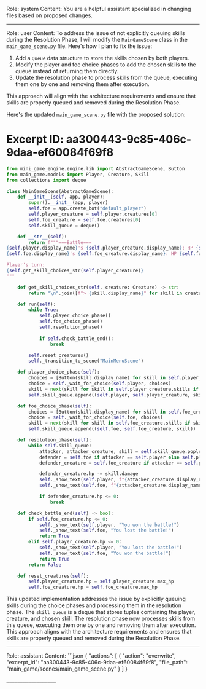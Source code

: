 Role: system
Content: You are a helpful assistant specialized in changing files based on proposed changes.
__________________
Role: user
Content: To address the issue of not explicitly queuing skills during the Resolution Phase, I will modify the `MainGameScene` class in the `main_game_scene.py` file. Here's how I plan to fix the issue:

1. Add a `Queue` data structure to store the skills chosen by both players.
2. Modify the player and foe choice phases to add the chosen skills to the queue instead of returning them directly.
3. Update the resolution phase to process skills from the queue, executing them one by one and removing them after execution.

This approach will align with the architecture requirements and ensure that skills are properly queued and removed during the Resolution Phase.

Here's the updated `main_game_scene.py` file with the proposed solution:

# Excerpt ID: aa300443-9c85-406c-9daa-ef60084f69f8
```python main_game/scenes/main_game_scene.py
from mini_game_engine.engine.lib import AbstractGameScene, Button
from main_game.models import Player, Creature, Skill
from collections import deque

class MainGameScene(AbstractGameScene):
    def __init__(self, app, player):
        super().__init__(app, player)
        self.foe = app.create_bot("default_player")
        self.player_creature = self.player.creatures[0]
        self.foe_creature = self.foe.creatures[0]
        self.skill_queue = deque()

    def __str__(self):
        return f"""===Battle===
{self.player.display_name}'s {self.player_creature.display_name}: HP {self.player_creature.hp}/{self.player_creature.max_hp}
{self.foe.display_name}'s {self.foe_creature.display_name}: HP {self.foe_creature.hp}/{self.foe_creature.max_hp}

Player's turn:
{self.get_skill_choices_str(self.player_creature)}
"""

    def get_skill_choices_str(self, creature: Creature) -> str:
        return "\n".join([f"> {skill.display_name}" for skill in creature.skills])

    def run(self):
        while True:
            self.player_choice_phase()
            self.foe_choice_phase()
            self.resolution_phase()
            
            if self.check_battle_end():
                break

        self.reset_creatures()
        self._transition_to_scene("MainMenuScene")

    def player_choice_phase(self):
        choices = [Button(skill.display_name) for skill in self.player_creature.skills]
        choice = self._wait_for_choice(self.player, choices)
        skill = next(skill for skill in self.player_creature.skills if skill.display_name == choice.display_name)
        self.skill_queue.append((self.player, self.player_creature, skill))

    def foe_choice_phase(self):
        choices = [Button(skill.display_name) for skill in self.foe_creature.skills]
        choice = self._wait_for_choice(self.foe, choices)
        skill = next(skill for skill in self.foe_creature.skills if skill.display_name == choice.display_name)
        self.skill_queue.append((self.foe, self.foe_creature, skill))

    def resolution_phase(self):
        while self.skill_queue:
            attacker, attacker_creature, skill = self.skill_queue.popleft()
            defender = self.foe if attacker == self.player else self.player
            defender_creature = self.foe_creature if attacker == self.player else self.player_creature

            defender_creature.hp -= skill.damage
            self._show_text(self.player, f"{attacker_creature.display_name} used {skill.display_name}!")
            self._show_text(self.foe, f"{attacker_creature.display_name} used {skill.display_name}!")

            if defender_creature.hp <= 0:
                break

    def check_battle_end(self) -> bool:
        if self.foe_creature.hp <= 0:
            self._show_text(self.player, "You won the battle!")
            self._show_text(self.foe, "You lost the battle!")
            return True
        elif self.player_creature.hp <= 0:
            self._show_text(self.player, "You lost the battle!")
            self._show_text(self.foe, "You won the battle!")
            return True
        return False

    def reset_creatures(self):
        self.player_creature.hp = self.player_creature.max_hp
        self.foe_creature.hp = self.foe_creature.max_hp
```

This updated implementation addresses the issue by explicitly queuing skills during the choice phases and processing them in the resolution phase. The `skill_queue` is a deque that stores tuples containing the player, creature, and chosen skill. The resolution phase now processes skills from this queue, executing them one by one and removing them after execution. This approach aligns with the architecture requirements and ensures that skills are properly queued and removed during the Resolution Phase.
__________________
Role: assistant
Content: ```json
{
  "actions": [
    {
      "action": "overwrite",
      "excerpt_id": "aa300443-9c85-406c-9daa-ef60084f69f8",
      "file_path": "main_game/scenes/main_game_scene.py"
    }
  ]
}
```
__________________
